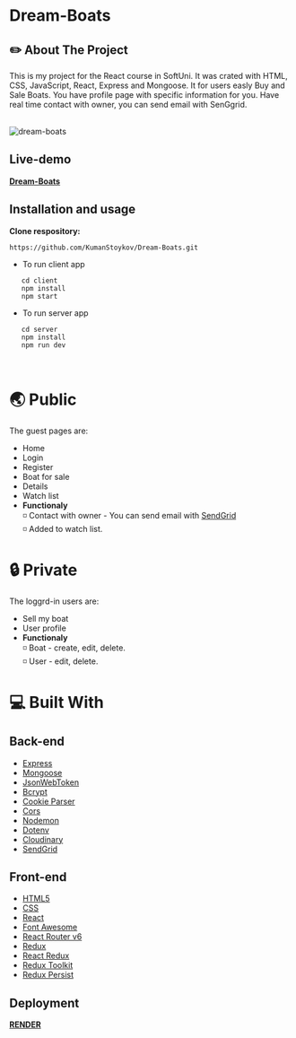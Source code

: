 # Dream-Boats

## :pencil2: About The Project

This is my project for the React course in SoftUni. It was crated with HTML, CSS, JavaScript, React, Express and Mongoose. It for users easly Buy and Sale Boats. You have profile page with specific information for you. Have real time contact with owner, you can send email with SenGgrid.

<br/>

<img alt="dream-boats" src="https://res.cloudinary.com/dyexk2s2s/image/upload/v1660390241/Screenshot_2022-08-13_132855_meu9y6.png" />

<br/>

## Live-demo

**[Dream-Boats](https://dream-boats.onrender.com/)**

## Installation and usage
 
**Clone respository:**
 
 ```
 https://github.com/KumanStoykov/Dream-Boats.git
 ```
 
 * To run client app
   <br/>
 ```
    cd client 
    npm install
    npm start
 ```
 * To run server app
    <br/>
 ```
    cd server
    npm install
    npm run dev
 ```
 
 <br/>

# :earth_asia: Public

The guest pages are:

* Home
* Login
* Register
* Boat for sale
* Details
* Watch list
* **Functionaly**
  <br/>
  :white_medium_small_square: Contact with owner - You can send email with    [SendGrid](https://sendgrid.com/)
    <br/>
  :white_medium_small_square: Added to watch list.

# :lock: Private

The loggrd-in users are:

* Sell my boat
* User profile
* **Functionaly**
  <br/>
  :white_medium_small_square: Boat - create, edit, delete.
    <br/>
  :white_medium_small_square: User - edit, delete.

# :computer:  Built With

## Back-end

- [Express](https://expressjs.com/)
- [Mongoose](https://mongoosejs.com/)
- [JsonWebToken](https://github.com/auth0/node-jsonwebtoken)
- [Bcrypt](https://github.com/kelektiv/node.bcrypt.js)
- [Cookie Parser](https://github.com/expressjs/cookie-parser)
- [Cors](https://github.com/expressjs/cors)
- [Nodemon](https://github.com/remy/nodemon)
- [Dotenv](https://github.com/motdotla/dotenv)
- [Cloudinary](https://github.com/cloudinary/cloudinary_npm)
- [SendGrid](https://sendgrid.com/)

## Front-end

- [HTML5](https://developer.mozilla.org/en-US/docs/Glossary/HTML5)
- [CSS](https://developer.mozilla.org/en-US/docs/Web/CSS)
- [React](https://reactjs.org/)
- [Font Awesome](https://fontawesome.com/v5.15/how-to-use/on-the-web/using-with/react)
- [React Router v6](https://reactrouter.com/)
- [Redux](https://redux.js.org/)
- [React Redux](https://react-redux.js.org/)
- [Redux Toolkit](https://redux-toolkit.js.org/)
- [Redux Persist](https://github.com/rt2zz/redux-persist)

## Deployment
**[RENDER](https://render.com/)**
